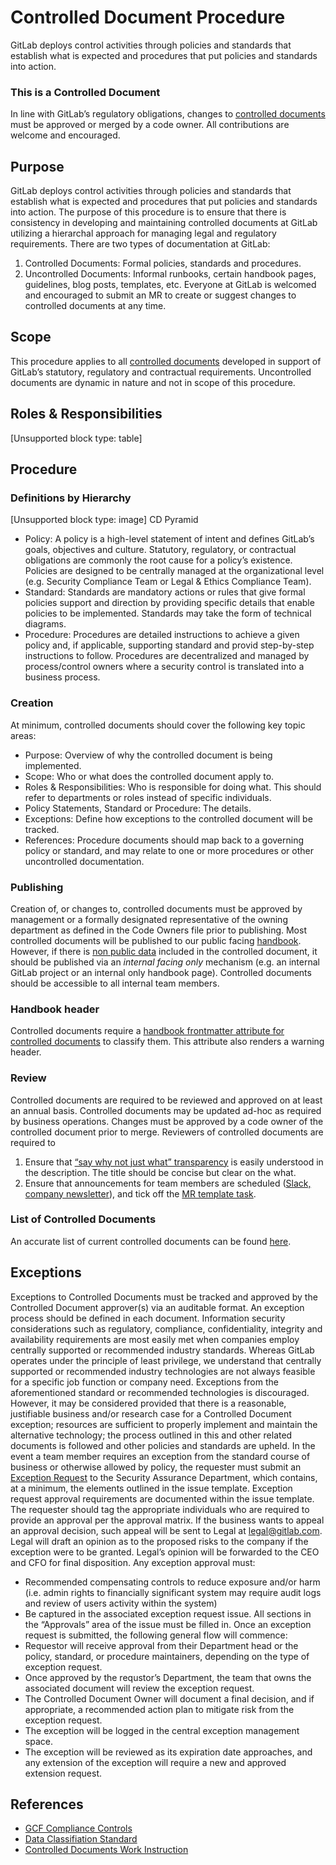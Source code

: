 # Controlled Document Procedure

GitLab deploys control activities through policies and standards that establish what is expected and procedures that put policies and standards into action.
### This is a Controlled Document
In line with GitLab’s regulatory obligations, changes to [ controlled documents](https://handbook.gitlab.com/handbook/security/controlled-document-procedure/) must be approved or merged by a code owner. All contributions are welcome and encouraged.
## Purpose
GitLab deploys control activities through policies and standards that establish what is expected and procedures that put policies and standards into action.
The purpose of this procedure is to ensure that there is consistency in developing and maintaining controlled documents at GitLab utilizing a hierarchal approach for managing legal and regulatory requirements.
There are two types of documentation at GitLab:
1. Controlled Documents: Formal policies, standards and procedures.
1. Uncontrolled Documents: Informal runbooks, certain handbook pages, guidelines, blog posts, templates, etc.
Everyone at GitLab is welcomed and encouraged to submit an MR to create or suggest changes to controlled documents at any time.
## Scope
This procedure applies to all [controlled documents](https://handbook.gitlab.com/handbook/security/controlled-document-procedure/#list-of-controlled-documents) developed in support of GitLab’s statutory, regulatory and contractual requirements. Uncontrolled documents are dynamic in nature and not in scope of this procedure.
## Roles & Responsibilities
[Unsupported block type: table]
## Procedure
### Definitions by Hierarchy
[Unsupported block type: image]
CD Pyramid
- Policy: A policy is a high-level statement of intent and defines GitLab’s goals, objectives and culture. Statutory, regulatory, or contractual obligations are commonly the root cause for a policy’s existence. Policies are designed to be centrally managed at the organizational level (e.g. Security Compliance Team or Legal & Ethics Compliance Team).
- Standard: Standards are mandatory actions or rules that give formal policies support and direction by providing specific details that enable policies to be implemented. Standards may take the form of technical diagrams.
- Procedure: Procedures are detailed instructions to achieve a given policy and, if applicable, supporting standard and provid step-by-step instructions to follow. Procedures are decentralized and managed by process/control owners where a security control is translated into a business process.
### Creation
At minimum, controlled documents should cover the following key topic areas:
- Purpose: Overview of why the controlled document is being implemented.
- Scope: Who or what does the controlled document apply to.
- Roles & Responsibilities: Who is responsible for doing what. This should refer to departments or roles instead of specific individuals.
- Policy Statements, Standard or Procedure: The details.
- Exceptions: Define how exceptions to the controlled document will be tracked.
- References: Procedure documents should map back to a governing policy or standard, and may relate to one or more procedures or other uncontrolled documentation.
### Publishing
Creation of, or changes to, controlled documents must be approved by management or a formally designated representative of the owning department as defined in the Code Owners file prior to publishing.
Most controlled documents will be published to our public facing [handbook](https://handbook.gitlab.com/). However, if there is [non public data](https://handbook.gitlab.com/handbook/security/data-classification-standard/) included in the controlled document, it should be published via an *internal facing only* mechanism (e.g. an internal GitLab project or an internal only handbook page). Controlled documents should be accessible to all internal team members.
### Handbook header
Controlled documents require a [handbook frontmatter attribute for controlled documents](http://handbook.gitlab.com/docs/frontmatter/) to classify them. This attribute also renders a warning header.
### Review
Controlled documents are required to be reviewed and approved on at least an annual basis. Controlled documents may be updated ad-hoc as required by business operations. Changes must be approved by a code owner of the controlled document prior to merge.
Reviewers of controlled documents are required to
1. Ensure that [“say why not just what” transparency](https://handbook.gitlab.com/handbook/values/#say-why-not-just-what) is easily understood in the description. The title should be concise but clear on the what.
1. Ensure that announcements for team members are scheduled ([Slack, company newsletter](https://handbook.gitlab.com/handbook/people-group/employment-branding/people-communications/)), and tick off the [MR template task](https://gitlab.com/gitlab-com/www-gitlab-com/-/blob/master/.gitlab/merge_request_templates/Default.md).
### List of Controlled Documents
An accurate list of current controlled documents can be found [here](https://codeowners-report-schedule-gitlab-com-gl-securit-4422acedb936dd.gitlab.io/).
## Exceptions
Exceptions to Controlled Documents must be tracked and approved by the Controlled Document approver(s) via an auditable format. An exception process should be defined in each document.
Information security considerations such as regulatory, compliance, confidentiality, integrity and availability requirements are most easily met when companies employ centrally supported or recommended industry standards. Whereas GitLab operates under the principle of least privilege, we understand that centrally supported or recommended industry technologies are not always feasible for a specific job function or company need. Exceptions from the aforementioned standard or recommended technologies is discouraged. However, it may be considered provided that there is a reasonable, justifiable business and/or research case for a Controlled Document exception; resources are sufficient to properly implement and maintain the alternative technology; the process outlined in this and other related documents is followed and other policies and standards are upheld.
In the event a team member requires an exception from the standard course of business or otherwise allowed by policy, the requester must submit an [Exception Request](https://gitlab.com/gitlab-com/gl-security/security-assurance/sec-compliance/exceptions/issues/new?issuable_template=exception_request) to the Security Assurance Department, which contains, at a minimum, the elements outlined in the issue template.
Exception request approval requirements are documented within the issue template. The requester should tag the appropriate individuals who are required to provide an approval per the approval matrix.
If the business wants to appeal an approval decision, such appeal will be sent to Legal at [legal@gitlab.com](mailto:legal@gitlab.com). Legal will draft an opinion as to the proposed risks to the company if the exception were to be granted. Legal’s opinion will be forwarded to the CEO and CFO for final disposition.
Any exception approval must:
- Recommended compensating controls to reduce exposure and/or harm (i.e. admin rights to financially significant system may require audit logs and review of users activity within the system)
- Be captured in the associated exception request issue. All sections in the “Approvals” area of the issue must be filled in.
Once an exception request is submitted, the following general flow will commence:
- Requestor will receive approval from their Department head or the policy, standard, or procedure maintainers, depending on the type of exception request.
- Once approved by the requstor’s Department, the team that owns the associated document will review the exception request. 
- The Controlled Document Owner will document a final decision, and if appropriate, a recommended action plan to mitigate risk from the exception request.
- The exception will be logged in the central exception management space.
- The exception will be reviewed as its expiration date approaches, and any extension of the exception will require a new and approved extension request.
## References
- [GCF Compliance Controls](https://handbook.gitlab.com/handbook/security/security-assurance/security-compliance/sec-controls/)
- [Data Classifiation Standard](https://handbook.gitlab.com/handbook/security/data-classification-standard/)
- [Controlled Documents Work Instruction](https://gitlab.com/gitlab-com/gl-security/security-assurance/governance/controlled-documents-program/-/blob/main/runbooks/controlled_document_annual_review_work_instruction.md)
